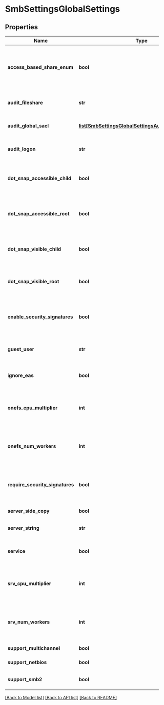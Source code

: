 # SmbSettingsGlobalSettings

## Properties
Name | Type | Description | Notes
------------ | ------------- | ------------- | -------------
**access_based_share_enum** | **bool** | Only enumerate files and folders the requesting user has access to. | [optional] 
**audit_fileshare** | **str** | Specify level of file share audit events to log. | [optional] 
**audit_global_sacl** | [**list[SmbSettingsGlobalSettingsAuditGlobalSaclItem]**](SmbSettingsGlobalSettingsAuditGlobalSaclItem.md) | Specifies a list of permissions to audit. | [optional] 
**audit_logon** | **str** | Specify the level of logon audit events to log. | [optional] 
**dot_snap_accessible_child** | **bool** | Allow access to .snapshot directories in share subdirectories. | [optional] 
**dot_snap_accessible_root** | **bool** | Allow access to the .snapshot directory in the root of the share. | [optional] 
**dot_snap_visible_child** | **bool** | Show .snapshot directories in share subdirectories. | [optional] 
**dot_snap_visible_root** | **bool** | Show the .snapshot directory in the root of a share. | [optional] 
**enable_security_signatures** | **bool** | Indicates whether the server supports signed SMB packets. | [optional] 
**guest_user** | **str** | Specifies the fully-qualified user to use for guest access. | [optional] 
**ignore_eas** | **bool** | Specify whether to ignore EAs on files. | [optional] 
**onefs_cpu_multiplier** | **int** | Specify the number of OneFS driver worker threads per CPU. | [optional] 
**onefs_num_workers** | **int** | Set the maximum number of OneFS driver worker threads. | [optional] 
**require_security_signatures** | **bool** | Indicates whether the server requires signed SMB packets. | [optional] 
**server_side_copy** | **bool** | Enable Server Side Copy. | [optional] 
**server_string** | **str** | Provides a description of the server. | [optional] 
**service** | **bool** | Specify whether service is enabled. | [optional] 
**srv_cpu_multiplier** | **int** | Specify the number of SRV service worker threads per CPU. | [optional] 
**srv_num_workers** | **int** | Set the maximum number of SRV service worker threads. | [optional] 
**support_multichannel** | **bool** | Support multichannel. | [optional] 
**support_netbios** | **bool** | Support NetBIOS. | [optional] 
**support_smb2** | **bool** | Support the SMB2 protocol on the server. | [optional] 

[[Back to Model list]](../README.md#documentation-for-models) [[Back to API list]](../README.md#documentation-for-api-endpoints) [[Back to README]](../README.md)


